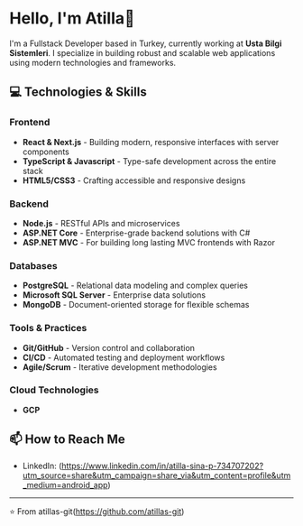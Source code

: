 # Hello, I'm Atilla👋

I'm a Fullstack Developer based in Turkey, currently working at **Usta Bilgi Sistemleri**. I specialize in building robust and scalable web applications using modern technologies and frameworks.

## 💻 Technologies & Skills

### Frontend
- **React & Next.js** - Building modern, responsive interfaces with server components
- **TypeScript & Javascript** - Type-safe development across the entire stack
- **HTML5/CSS3** - Crafting accessible and responsive designs

### Backend
- **Node.js** - RESTful APIs and microservices
- **ASP.NET Core** - Enterprise-grade backend solutions with C#
- **ASP.NET MVC** - For building long lasting MVC frontends with Razor

### Databases
- **PostgreSQL** - Relational data modeling and complex queries
- **Microsoft SQL Server** - Enterprise data solutions
- **MongoDB** - Document-oriented storage for flexible schemas

### Tools & Practices
- **Git/GitHub** - Version control and collaboration
- **CI/CD** - Automated testing and deployment workflows
- **Agile/Scrum** - Iterative development methodologies
  
### Cloud Technologies
- **GCP**

## 📫 How to Reach Me

- LinkedIn: (https://www.linkedin.com/in/atilla-sina-p-734707202?utm_source=share&utm_campaign=share_via&utm_content=profile&utm_medium=android_app)

---

⭐️ From atillas-git(https://github.com/atillas-git)
